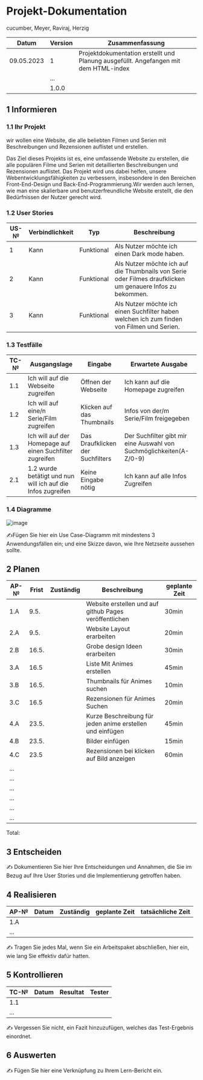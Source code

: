 # Projekt-Dokumentation


cucumber, Meyer, Raviraj, Herzig

| Datum | Version | Zusammenfassung                                              |
| ----- | ------- | ------------------------------------------------------------ |
|09.05.2023|1| Projektdokumentation erstellt und Planung ausgefüllt. Angefangen mit dem HTML-index |
|       | ...     |                                                              |
|       | 1.0.0   |                                                              |

## 1 Informieren

### 1.1 Ihr Projekt

wir wollen eine Website, die alle beliebten Filmen und Serien mit Beschreibungen und Rezensionen auflistet und erstellen.

Das Ziel dieses Projekts ist es, eine umfassende Website zu erstellen, die alle populären Filme und Serien mit detaillierten Beschreibungen und Rezensionen auflistet. Das Projekt wird uns dabei helfen, unsere Webentwicklungsfähigkeiten zu verbessern, insbesondere in den Bereichen Front-End-Design und Back-End-Programmierung.Wir werden auch lernen, wie man eine skalierbare und benutzerfreundliche Website erstellt, die den Bedürfnissen der Nutzer gerecht wird.


### 1.2 User Stories

| US-№ | Verbindlichkeit | Typ  | Beschreibung                       |
| ---- | --------------- | ---- | ---------------------------------- |
| 1    |Kann|Funktional| Als Nutzer möchte ich einen Dark mode haben.|
| 2    |Kann|Funktional| Als Nutzer möchte ich auf die Thumbnails von Serie oder Filmes draufklicken um genauere Infos zu bekommen.|
| 3    |Kann|Funktional| Als Nutzer möchte ich einen Suchfilter haben welchen ich zum finden von Filmen und Serien.|



### 1.3 Testfälle

| TC-№ | Ausgangslage | Eingabe | Erwartete Ausgabe |
| ---- | ------------ | ------- | ----------------- |
| 1.1  |Ich will auf die Webseite zugreifen|Öffnen der Webseite|Ich kann auf die Homepage zugreifen|
| 1.2  |Ich will auf eine/n Serie/Film zugreifen|Klicken auf das Thumbnails|Infos von der/m Serie/Film freigegeben|
| 1.3  |Ich will auf der Homepage auf einen Suchfilter zugreifen|Das Draufklicken der Suchfilters|Der Suchfilter gibt mir eine Auswahl von Suchmöglichkeiten(A-Z/0-9)|
| 2.1  |1.2 wurde betätigt und nun will ich auf die Infos zugreifen|Keine Eingabe nötig|Ich kann auf alle Infos Zugreifen|


### 1.4 Diagramme

![image](https://user-images.githubusercontent.com/110893245/237046835-05647338-0802-4b9f-9445-179f2616096c.png)

✍️Fügen Sie hier ein Use Case-Diagramm mit mindestens 3 Anwendungsfällen ein; und eine Skizze davon, wie Ihre Netzseite aussehen sollte.

## 2 Planen

| AP-№ | Frist | Zuständig | Beschreibung | geplante Zeit |
| ---- | ----- | --------- | ------------ | ------------- |
| 1.A  |  9.5. |           | Website erstellen und auf github Pages veröffentlichen | 30min |
| 2.A  |  9.5. |           | Website Layout erarbeiten | 20min |
| 2.B  | 16.5. |           | Grobe design Ideen erarbeiten | 30min |
| 3.A  | 16.5  |           | Liste Mit Animes erstellen | 45min |
| 3.B  | 16.5. |           | Thumbnails für Animes suchen |10min |
| 3.C  | 16.5  |           | Rezensionen für Animes Suchen | 20min  |
| 4.A  | 23.5. |           | Kurze Beschreibung für jeden anime erstellen und einfügen | 45min |
| 4.B  | 23.5. |           | Bilder einfügen | 15min |
| 4.C  | 23.5  |           | Rezensionen bei klicken auf Bild anzeigen | 60min |
| ...  |       |           |              |               |
| ...  |       |           |              |               |
| ...  |       |           |              |               |
| ...  |       |           |              |               |
| ...  |       |           |              |               |
| ...  |       |           |              |               |

Total: 



## 3 Entscheiden

✍️ Dokumentieren Sie hier Ihre Entscheidungen und Annahmen, die Sie im Bezug auf Ihre User Stories und die Implementierung getroffen haben.

## 4 Realisieren

| AP-№ | Datum | Zuständig | geplante Zeit | tatsächliche Zeit |
| ---- | ----- | --------- | ------------- | ----------------- |
| 1.A  |       |           |               |                   |
| ...  |       |           |               |                   |

✍️ Tragen Sie jedes Mal, wenn Sie ein Arbeitspaket abschließen, hier ein, wie lang Sie effektiv dafür hatten.

## 5 Kontrollieren

| TC-№ | Datum | Resultat | Tester |
| ---- | ----- | -------- | ------ |
| 1.1  |       |          |        |
| ...  |       |          |        |

✍️ Vergessen Sie nicht, ein Fazit hinzuzufügen, welches das Test-Ergebnis einordnet.

## 6 Auswerten

✍️ Fügen Sie hier eine Verknüpfung zu Ihrem Lern-Bericht ein.
